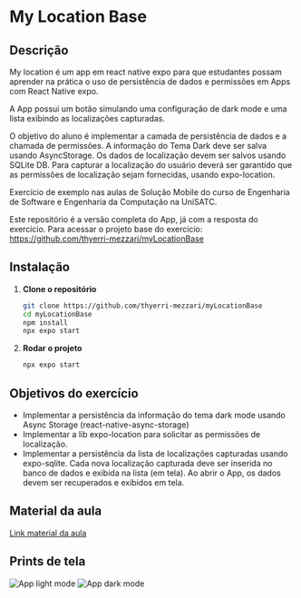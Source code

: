 # My Location Base

## Descrição
My location é um app em react native expo para que estudantes possam aprender na prática o uso de persistência de dados e permissões em Apps com React Native expo.

A App possui um botão simulando uma configuração de dark mode e uma lista exibindo as localizações capturadas.

O objetivo do aluno é implementar a camada de persistência de dados e a chamada de permissões.
A informação do Tema Dark deve ser salva usando AsyncStorage.
Os dados de localização devem ser salvos usando SQLite DB.
Para capturar a localização do usuário deverá ser garantido que as permissões de localização sejam fornecidas, usando expo-location.

Exercício de exemplo nas aulas de Solução Mobile do curso de Engenharia de Software e Engenharia da Computação na UniSATC.

Este repositório é a versão completa do App, já com a resposta do exercício. Para acessar o projeto base do exercício: https://github.com/thyerri-mezzari/myLocationBase

## Instalação

1. **Clone o repositório**

    ```bash
   git clone https://github.com/thyerri-mezzari/myLocationBase
   cd myLocationBase
   npm install
   npx expo start

2. **Rodar o projeto**

    ```bash
   npx expo start

## Objetivos do exercício

* Implementar a persistência da informação do tema dark mode usando Async Storage (react-native-async-storage)
* Implementar a lib expo-location para solicitar as permissões de localização.
* Implementar a persistência da lista de localizações capturadas usando expo-sqlite. Cada nova localização capturada deve ser inserida no banco de dados e exibida na lista (em tela). Ao abrir o App, os dados devem ser recuperados e exibidos em tela.

## Material da aula

[Link material da aula](https://1drv.ms/f/s!Atw0_tuYGmTXgt9fJrc8tTSG13uabg?e=ffbdBP)

## Prints de tela

![App light mode](https://lh3.googleusercontent.com/pw/AP1GczPy1gSNUM_8dy9qGMlsN5_P-ef4RLqwsinpTKfGna7CEOR0CIeT4JsIXDptk0usB2BsF4gwk8cFQUvMpJzn27Wc4e0pfDffTUkXc23aCF-MhpukeTYqzOAfUL60407v58IqbZa2F03AKPin2CdpbXPClg=w614-h1328-s-no-gm?authuser=0)
![App dark mode](https://lh3.googleusercontent.com/pw/AP1GczNZg11Nd4spjsQuhjPg9Ldx6TQN3Mttor7kBIbm50aQMcGcksKTuVFjqXraenQmAY-fYYxbLg-kG695SB0Ve0Z9Ga6mGRCxdS0l9u1y0jihcjq1Etq1LnUK8PE4YBWapi8MocEepkkVQ0Z4nUBjAkEXDQ=w614-h1328-s-no-gm?authuser=0) 